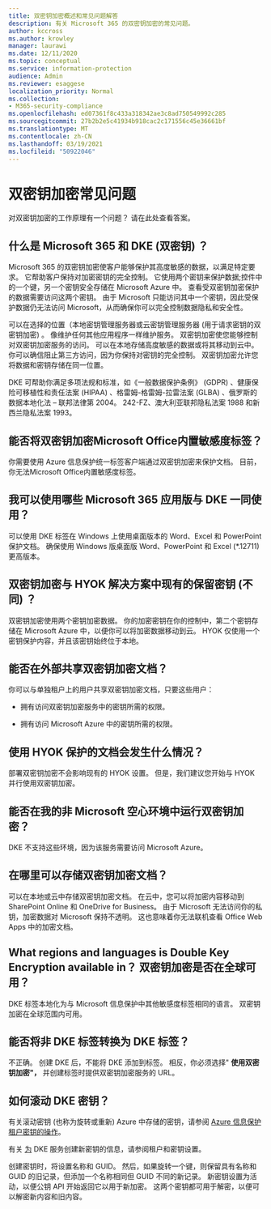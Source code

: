 ```yaml
---
title: 双密钥加密概述和常见问题解答
description: 有关 Microsoft 365 的双密钥加密的常见问题。
author: kccross
ms.author: krowley
manager: laurawi
ms.date: 12/11/2020
ms.topic: conceptual
ms.service: information-protection
audience: Admin
ms.reviewer: esaggese
localization_priority: Normal
ms.collection:
- M365-security-compliance
ms.openlocfilehash: ed07361f8c433a318342ae3c8ad750549992c285
ms.sourcegitcommit: 27b2b2e5c41934b918cac2c171556c45e36661bf
ms.translationtype: MT
ms.contentlocale: zh-CN
ms.lasthandoff: 03/19/2021
ms.locfileid: "50922046"
---
```

# <a name="double-key-encryption-frequently-asked-questions"></a>双密钥加密常见问题

对双密钥加密的工作原理有一个问题？ 请在此处查看答案。

## <a name="what-is-double-key-encryption-for-microsoft-365-dke"></a>什么是 Microsoft 365 和 DKE (双密钥) ？

Microsoft 365 的双密钥加密使客户能够保护其高度敏感的数据，以满足特定要求。 它帮助客户保持对加密密钥的完全控制。 它使用两个密钥来保护数据;控件中的一个键，另一个密钥安全存储在 Microsoft Azure 中。 查看受双密钥加密保护的数据需要访问这两个密钥。 由于 Microsoft 只能访问其中一个密钥，因此受保护数据仍无法访问 Microsoft，从而确保你可以完全控制数据隐私和安全性。  

可以在选择的位置（本地密钥管理服务器或云密钥管理服务器 (用于请求密钥的双密钥加密) 。 像维护任何其他应用程序一样维护服务。 双密钥加密使您能够控制对双密钥加密服务的访问。 可以在本地存储高度敏感的数据或将其移动到云中。 你可以确信阻止第三方访问，因为你保持对密钥的完全控制。 双密钥加密允许您将数据和密钥存储在同一位置。

DKE 可帮助你满足多项法规和标准，如《一般数据保护条例》 (GDPR) 、健康保险可移植性和责任法案 (HIPAA) 、格雷姆-格雷姆-拉雷法案 (GLBA) 、俄罗斯的数据本地化法 – 联邦法律第 2004。 242-FZ、澳大利亚联邦隐私法案 1988 和新西兰隐私法案 1993。

## <a name="can-i-use-double-key-encryption-with-microsoft-office-built-in-sensitivity-labeling"></a>能否将双密钥加密Microsoft Office内置敏感度标签？

你需要使用 Azure 信息保护统一标签客户端通过双密钥加密来保护文档。 目前，你无法Microsoft Office内置敏感度标签。

## <a name="what-microsoft-365-apps-can-i-use-with-dke"></a>我可以使用哪些 Microsoft 365 应用版与 DKE 一同使用？

可以使用 DKE 标签在 Windows 上使用桌面版本的 Word、Excel 和 PowerPoint 保护文档。 确保使用 Windows 版桌面版 Word、PowerPoint 和 Excel (*.12711) 更高版本。

## <a name="how-is-double-key-encryption-different-from-the-existing-hold-your-own-key-hyok-solution"></a>双密钥加密与 HYOK 解决方案中现有的保留密钥 (不同) ？

双密钥加密使用两个密钥加密数据。 你的加密密钥在你的控制中，第二个密钥存储在 Microsoft Azure 中，以便你可以将加密数据移动到云。 HYOK 仅使用一个密钥保护内容，并且该密钥始终位于本地。  

## <a name="can-double-key-encrypted-documents-be-shared-externally"></a>能否在外部共享双密钥加密文档？

你可以与单独租户上的用户共享双密钥加密文档，只要这些用户：

- 拥有访问双密钥加密服务中的密钥所需的权限。

- 拥有访问 Microsoft Azure 中的密钥所需的权限。

## <a name="what-happens-to-documents-that-are-protected-with-hyok"></a>使用 HYOK 保护的文档会发生什么情况？

部署双密钥加密不会影响现有的 HYOK 设置。 但是，我们建议您开始与 HYOK 并行使用双密钥加密。

## <a name="can-i-run-double-key-encryption-in-my-non-microsoft-air-gapped-environment"></a>能否在我的非 Microsoft 空心环境中运行双密钥加密？

DKE 不支持这些环境，因为该服务需要访问 Microsoft Azure。

## <a name="where-can-i-store-double-key-encrypted-documents"></a>在哪里可以存储双密钥加密文档？

可以在本地或云中存储双密钥加密文档。 在云中，您可以将加密内容移动到 SharePoint Online 和 OneDrive for Business。 由于 Microsoft 无法访问你的私钥，加密数据对 Microsoft 保持不透明。 这也意味着你无法联机查看 Office Web Apps 中的加密文档。

## <a name="what-regions-and-languages-is-double-key-encryption-available-in-is-double-key-encryption-available-worldwide"></a>What regions and languages is Double Key Encryption available in？ 双密钥加密是否在全球可用？

DKE 标签本地化为与 Microsoft 信息保护中其他敏感度标签相同的语言。 双密钥加密在全球范围内可用。

## <a name="can-i-convert-a-non-dke-label-to-a-dke-label"></a>能否将非 DKE 标签转换为 DKE 标签？

不正确。 创建 DKE 后，不能将 DKE 添加到标签。 相反，你必须选择" **使用双密钥加密"，** 并创建标签时提供双密钥加密服务的 URL。

## <a name="how-do-i-roll-my-dke-keys"></a>如何滚动 DKE 密钥？

有关滚动密钥 (也称为旋转或重新) Azure 中存储的密钥，请参阅 [Azure 信息保护租户密钥的操作](/azure/information-protection/operations-customer-managed-tenant-key)。

有关 [为](double-key-encryption.md#tenant-and-key-settings) DKE 服务创建新密钥的信息，请参阅租户和密钥设置。

创建密钥时，将设置名称和 GUID。 然后，如果旋转一个键，则保留具有名称和 GUID 的旧记录，但添加一个名称相同但 GUID 不同的新记录。 新密钥设置为活动，以便公钥 API 开始返回它以用于新加密。 这两个密钥都可用于解密，以便可以解密新内容和旧内容。